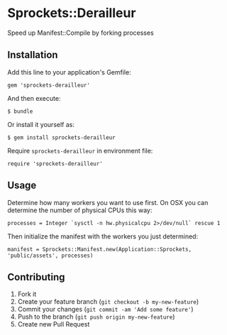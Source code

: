 # Sprockets::Derailleur

Speed up Manifest::Compile by forking processes 

## Installation

Add this line to your application's Gemfile:

    gem 'sprockets-derailleur'

And then execute:

    $ bundle

Or install it yourself as:

    $ gem install sprockets-derailleur

Require `sprockets-derailleur` in environment file:
    
    require 'sprockets-derailleur'

## Usage

Determine how many workers you want to use first. On OSX you can determine the number of physical CPUs this way:

    processes = Integer `sysctl -n hw.physicalcpu 2>/dev/null` rescue 1

Then initialize the manifest with the workers you just determined:
  
    manifest = Sprockets::Manifest.new(Application::Sprockets, 'public/assets', processes)


## Contributing

1. Fork it
2. Create your feature branch (`git checkout -b my-new-feature`)
3. Commit your changes (`git commit -am 'Add some feature'`)
4. Push to the branch (`git push origin my-new-feature`)
5. Create new Pull Request
